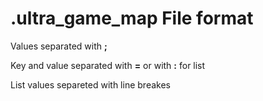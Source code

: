 # .ultra_game_map File format

Values separated with **;**

Key and value separated with **=** or with **:** for list

List values separeted with line breakes
